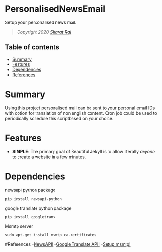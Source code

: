 # PersonalisedNewsEmail
Setup your personalised news mail.

> *Copyright 2020 [Sharat Raj](https://s-raj.in)*

## Table of contents
- [Summary](#Summary)
- [Features](#Features)
- [Dependencies](#Dependencies)
- [References](#References)

# Summary
Using this project personalised mail can be sent to your personal email IDs with option for translation of non english content. Cron job could be used to periodically schedule this scriptbased on your choice.

# Features
- **SIMPLE**: The primary goal of Beautiful Jekyll is to allow literally *anyone* to create a website in a few minutes.

# Dependencies

newsapi python package
```
pip install newsapi-python
```
google translate python package
```
pip install googletrans
```
Msmtp server
```
sudo apt-get install msmtp ca-certificates
```
#References
-[NewsAPI!](https://newsapi.org/docs/client-libraries/python)
-[Google Translate API!](https://pypi.org/project/googletrans/)
-[Setup msmtp!](https://www.techrapid.uk/2017/04/send-email-on-raspberry-pi-with-msmtp.html)

